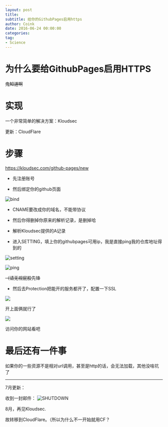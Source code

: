 ```yaml
---
layout: post
title: 
subtitle: 给你的GithubPages启用https
author: Coink 
date: 2016-06-24 00:00:00 
categories: 
tag: 
- Science
---
```



# 为什么要给GithubPages启用HTTPS

~~鬼知道啊~~

# 实现

一个非常简单的解决方案：Kloudsec

更新：CloudFlare

# 步骤

https://kloudsec.com/github-pages/new

- 先注册账号

- 然后绑定你的github页面

![bind](http://7xread.com1.z0.glb.clouddn.com/3382c269-1440-468f-a2ab-a2516d245e1f)

- CNAME要改成你的域名，不能带协议

- 然后你得删掉你原来的解析记录，是删掉哈

- 解析Kloudsec提供的A记录

- 进入SETTING，填上你的githubpages可用ip，我是直接ping我的仓库地址得到的

![setting](http://7xread.com1.z0.glb.clouddn.com/bd47e62e-5a83-4b6a-aa6f-eb6555ce2684)

![ping](http://7xread.com1.z0.glb.clouddn.com/5f330ed9-a062-4268-975c-4db39df6c7f4)

~~（请无视屁股先锋~~

- 然后去Protection把能开的服务都开了，配置一下SSL

![](http://7xread.com1.z0.glb.clouddn.com/15ac0949-1a28-4139-8fab-3ce80762d3bb)

开上面俩就行了

![](http://7xread.com1.z0.glb.clouddn.com/7d651634-f316-4ead-8da4-b332ec6898d2)

访问你的网站看吧

# 最后还有一件事


如果你的一些资源不是相对url调用，甚至是http的话，会无法加载，其他没啥坑了





--------

7月更新：

收到一封邮件：
![SHUTDOWN](http://7xread.com1.z0.glb.clouddn.com/b62df5c8-ea87-4dbd-bf3c-8efc4f020b61)


8月，再见Kloudsec.

故转移到CloudFlare。（所以为什么不一开始就用CF？